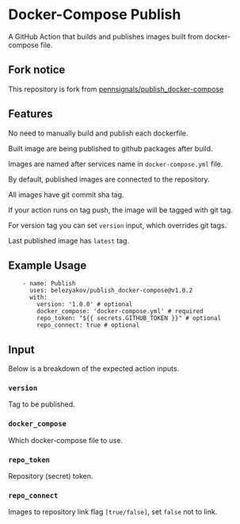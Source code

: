 # Docker-Compose Publish

A GitHub Action that builds and publishes images built from docker-compose file.

## Fork notice

This repository is fork from [pennsignals/publish_docker-compose](https://github.com/pennsignals/publish_docker-compose)

## Features

No need to manually build and publish each dockerfile.

Built image are being published to github packages after build.

Images are named after services name in `docker-compose.yml` file.

By default, published images are connected to the repository.

All images have git commit sha tag.

If your action runs on tag push, the image will be tagged with git tag.

For version tag you can set `version` input, which overrides git tags.

Last published image has `latest` tag.

## Example Usage
```
    - name: Publish
      uses: belezyakov/publish_docker-compose@v1.0.2
      with:
        version: '1.0.0' # optional
        docker_compose: 'docker-compose.yml' # required
        repo_token: "${{ secrets.GITHUB_TOKEN }}" # optional
        repo_connect: true # optional
```

## Input

Below is a breakdown of the expected action inputs.

### `version`

Tag to be published.

### `docker_compose`

Which docker-compose file to use.

### `repo_token`

Repository (secret) token.

### `repo_connect`

Images to repository link flag `[true/false]`, set `false` not to link.
